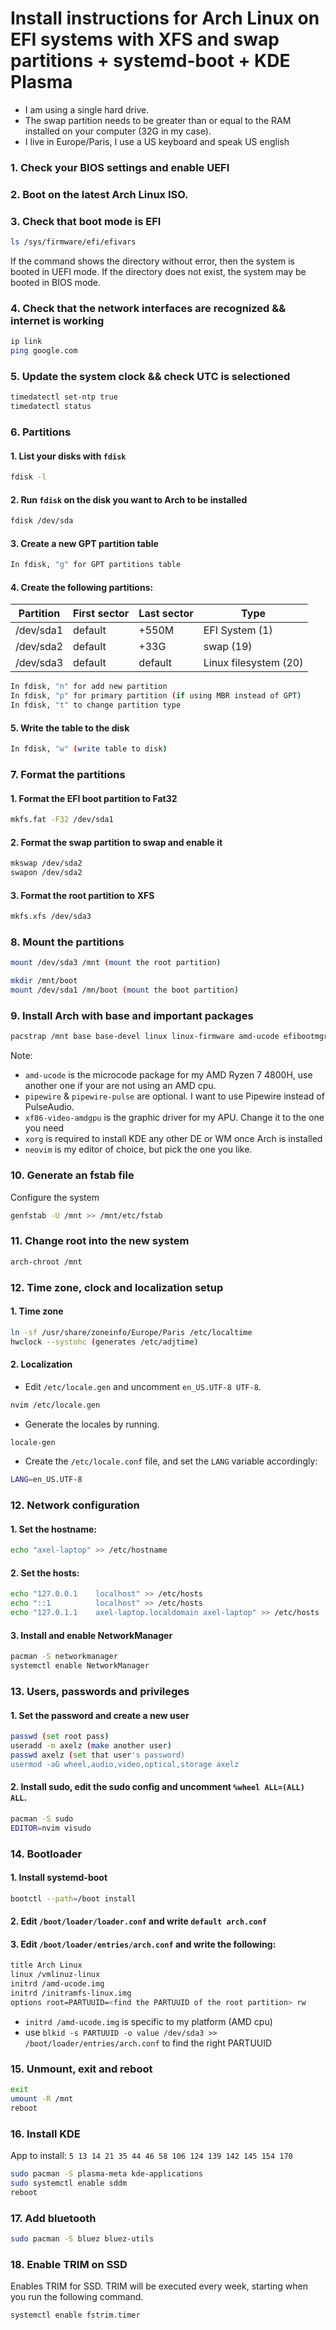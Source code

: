 # Install instructions for Arch Linux on EFI systems with XFS and swap partitions + systemd-boot + KDE Plasma

-   I am using a single hard drive.
-   The swap partition needs to be greater than or equal to the RAM installed on your computer (32G in my case).
-   I live in Europe/Paris, I use a US keyboard and speak US english

### 1. Check your BIOS settings and enable UEFI

### 2. Boot on the latest Arch Linux ISO.

### 3. Check that boot mode is EFI

```bash
ls /sys/firmware/efi/efivars
```

If the command shows the directory without error, then the system is booted in UEFI mode. If the directory does not exist, the system may be booted in BIOS mode.

###  4. Check that the network interfaces are recognized && internet is working

```bash
ip link
ping google.com
```

###  5. Update the system clock && check UTC is selectioned

```bash
timedatectl set-ntp true
timedatectl status
```

###  6. Partitions

#### 1. List your disks with `fdisk`

```bash
fdisk -l
```

#### 2. Run `fdisk` on the disk you want to Arch to be installed

```bash
fdisk /dev/sda
```

#### 3. Create a new GPT partition table

```bash
In fdisk, "g" for GPT partitions table
```

#### 4. Create the following partitions:

<table>
    <thead>
        <tr>
            <th>Partition</th>
            <th>First sector</th>
            <th>Last sector</th>
            <th>Type</th>
        </tr>
    </thead>
    <tbody>
        <tr>
            <td>/dev/sda1</td>
            <td>default</td>
            <td>+550M</td>
            <td>EFI System (1)</td>
        </tr>
        <tr>
            <td>/dev/sda2</td>
            <td>default</td>
            <td>+33G</td>
            <td>swap (19)</td>
        </tr>
        <tr>
            <td>/dev/sda3</td>
            <td>default</td>
            <td>default</td>
            <td>Linux filesystem (20)</td>
        </tr>
    </tbody>
</table>

```bash
In fdisk, "n" for add new partition
In fdisk, "p" for primary partition (if using MBR instead of GPT)
In fdisk, "t" to change partition type
```

#### 5. Write the table to the disk

```bash
In fdisk, "w" (write table to disk)
```

###  7. Format the partitions

#### 1. Format the EFI boot partition to Fat32

```bash
mkfs.fat -F32 /dev/sda1
```

#### 2. Format the swap partition to swap and enable it

```bash
mkswap /dev/sda2
swapon /dev/sda2
```

#### 3. Format the root partition to XFS

```bash
mkfs.xfs /dev/sda3
```

###  8. Mount the partitions

```bash
mount /dev/sda3 /mnt (mount the root partition)

mkdir /mnt/boot
mount /dev/sda1 /mn/boot (mount the boot partition)
```

###  9. Install Arch with base and important packages

```bash
pacstrap /mnt base base-devel linux linux-firmware amd-ucode efibootmgr dosfstools os-prober mtools pipewire pipewire-pulse xf86-video-amdgpu xorg neovim
```

Note:

-   `amd-ucode` is the microcode package for my AMD Ryzen 7 4800H, use another one if your are not using an AMD cpu.
-   `pipewire` & `pipewire-pulse` are optional. I want to use Pipewire instead of PulseAudio.
-   `xf86-video-amdgpu` is the graphic driver for my APU. Change it to the one you need
-   `xorg` is required to install KDE any other DE or WM once Arch is installed
-   `neovim` is my editor of choice, but pick the one you like.

###  10. Generate an fstab file

Configure the system

```bash
genfstab -U /mnt >> /mnt/etc/fstab
```

###  11. Change root into the new system

```bash
arch-chroot /mnt
```

###  12. Time zone, clock and localization setup

#### 1. Time zone

```bash
ln -sf /usr/share/zoneinfo/Europe/Paris /etc/localtime
hwclock --systohc (generates /etc/adjtime)
```

#### 2. Localization

-   Edit `/etc/locale.gen` and uncomment `en_US.UTF-8 UTF-8`.

```bash
nvim /etc/locale.gen
```

-   Generate the locales by running.

```bash
locale-gen
```

-   Create the `/etc/locale.conf` file, and set the `LANG` variable accordingly:

```bash
LANG=en_US.UTF-8
```

###  12. Network configuration

#### 1. Set the hostname:

```bash
echo "axel-laptop" >> /etc/hostname
```

#### 2. Set the hosts:

```bash
echo "127.0.0.1    localhost" >> /etc/hosts
echo "::1          localhost" >> /etc/hosts
echo "127.0.1.1	   axel-laptop.localdomain axel-laptop" >> /etc/hosts
```

#### 3. Install and enable NetworkManager

```bash
pacman -S networkmanager
systemctl enable NetworkManager
```

###  13. Users, passwords and privileges

#### 1. Set the password and create a new user

```bash
passwd (set root pass)
useradd -m axelz (make another user)
passwd axelz (set that user's password)
usermod -aG wheel,audio,video,optical,storage axelz
```

#### 2. Install sudo, edit the sudo config and uncomment `%wheel ALL=(ALL) ALL`.

```bash
pacman -S sudo
EDITOR=nvim visudo
```

###  14. Bootloader

#### 1. Install systemd-boot

```bash
bootctl --path=/boot install
```

#### 2. Edit `/boot/loader/loader.conf` and write `default arch.conf`

#### 3. Edit `/boot/loader/entries/arch.conf` and write the following:

```bash
title Arch Linux
linux /vmlinuz-linux
initrd /amd-ucode.img
initrd /initramfs-linux.img
options root=PARTUUID=<find the PARTUUID of the root partition> rw
```

-   `initrd /amd-ucode.img` is specific to my platform (AMD cpu)
-   use `blkid -s PARTUUID -o value /dev/sda3 >> /boot/loader/entries/arch.conf` to find the right PARTUUID

###  15. Unmount, exit and reboot

```bash
exit
umount -R /mnt
reboot
```

###  16. Install KDE

App to install:
`5 13 14 21 35 44 46 58 106 124 139 142 145 154 170`

```bash
sudo pacman -S plasma-meta kde-applications
sudo systemctl enable sddm
reboot
```

###  17. Add bluetooth

```bash
sudo pacman -S bluez bluez-utils
```

###  18. Enable TRIM on SSD

Enables TRIM for SSD. TRIM will be executed every week, starting when you run the following command.

```bash
systemctl enable fstrim.timer
```

